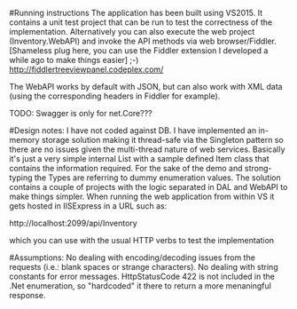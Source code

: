 #Running instructions
The application has been built using VS2015.
It contains a unit test project that can be run to test the correctness of the implementation.
Alternatively you can also execute the web project (Inventory.WebAPI) and invoke the API methods via web browser/Fiddler.
[Shameless plug here, you can use the Fiddler extension I developed a while ago to make things easier] ;-)
http://fiddlertreeviewpanel.codeplex.com/

The WebAPI works by default with JSON, but can also work with XML data (using the corresponding headers in Fiddler for example).

TODO: Swagger is only for net.Core???


#Design notes:
I have not coded against DB. I have implemented an in-memory storage solution making it thread-safe via the Singleton pattern so there are no issues given the multi-thread nature of web services.
Basically it's just a very simple internal List<T> with a sample defined Item class that contains the information required. For the sake of the demo and strong-typing the Types are referring to dummy enumeration values.
The solution contains a couple of projects with the logic separated in DAL and WebAPI to make things simpler.
When running the web application from within VS it gets hosted in IISExpress in a URL such as:

http://localhost:2099/api/Inventory

which you can use with the usual HTTP verbs to test the implementation

#Assumptions:
No dealing with encoding/decoding issues from the requests (i.e.: blank spaces or strange characters).
No dealing with string constants for error messages.
HttpStatusCode 422 is not included in the .Net enumeration, so "hardcoded" it there to return a more menaningful response.
